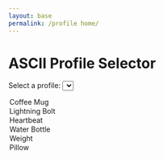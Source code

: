 ```yaml
---
layout: base
permalink: /profile home/
---
```


<h1>ASCII Profile Selector</h1>

<label for="profile-select">Select a profile:</label>
<select id="profile-select" onchange="updateAscii()">
  <option value="coffeeMug">Coffee Mug</option>
  <option value="lightningBolt">Lightning Bolt</option>
  <option value="heartbeat">Heartbeat</option>
  <option value="waterBottle">Water Bottle</option>
  <option value="weight">Weight</option>
  <option value="pillow">Pillow</option>
  <!-- Add more options as needed -->
</select>

<div id="ascii-container">
  <!-- ASCII art will be displayed here -->
</div>

<script>
  // ASCII art for different profiles
  const asciiArt = {
    coffeeMug: `
   ( (
    ) )
........
|      |]
\      / 
 `    '  
    `,
    lightningBolt: `
       ⚡
     \   /
      . .
    /  _  \\
   /  / \  \\
  |  |   |  |
 `,
    heartbeat: `
  /¯¯\
 (    )
  \  /
   \/
    `,
    waterBottle: `
   ____
  ||  ||
  ||  ||
  ||  ||
  ||  ||
  ||  ||
  ||__||
  |____|
  `,
    weight: `
   _________
  |         |
  |         |
  |    ●    |
  |         |
  |_________|
  `,
    pillow: `
   ________
  |        |
  |  ____  |
  | (    ) |
  |  |  |  |
  |  |  |  |
  |__|__|__|
  `,
`
  };

  function updateAscii() {
    const selectElement = document.getElementById('profile-select');
    const profile = selectElement.value;
    const asciiContainer = document.getElementById('ascii-container');

    // Display the selected ASCII art
    asciiContainer.textContent = asciiArt[profile];
  }

  // Initial update on page load
  updateAscii();
</script>

</body>
</html>
